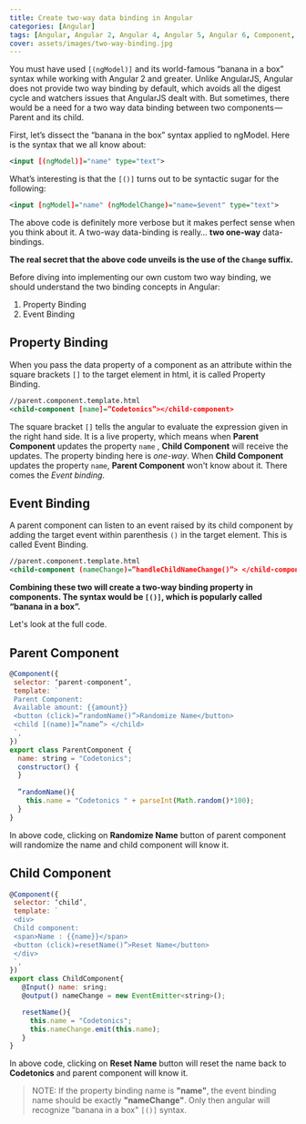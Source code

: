 ```yaml
---
title: Create two-way data binding in Angular
categories: [Angular]
tags: [Angular, Angular 2, Angular 4, Angular 5, Angular 6, Component, Data Binding, Two Way Binding, JavaScript, TypeScript]
cover: assets/images/two-way-binding.jpg
---
```


You must have used ```[(ngModel)]``` and its world-famous “banana in a box” syntax while working with Angular 2 and greater.
Unlike AngularJS, Angular does not provide two way binding by default, which avoids all the digest cycle and watchers issues that AngularJS dealt with. But sometimes, there would be a need for a two way data binding between two components — Parent and its child.

First, let’s dissect the “banana in the box” syntax applied to ngModel. Here is the syntax that we all know about:

``` xml
<input [(ngModel)]="name" type="text">
```
What’s interesting is that the ```[()]``` turns out to be syntactic sugar for the following:

``` xml
<input [ngModel]="name" (ngModelChange)="name=$event" type="text">
```

The above code is definitely more verbose but it makes perfect sense when you think about it. A two-way data-binding is really… **two one-way** data-bindings.

**The real secret that the above code unveils is the use of the ```Change``` suffix.**

Before diving into implementing our own custom two way binding, we should understand the two binding concepts in Angular:
1. Property Binding
2. Event Binding

## Property Binding
When you pass the data property of a component as an attribute within the square brackets ```[]``` to the target element in html, it is called Property Binding.

``` xml
//parent.component.template.html
<child-component [name]=”Codetonics”></child-component>
```

The square bracket ```[]``` tells the angular to evaluate the expression given in the right hand side.
It is a live property, which means when **Parent Component** updates the property ```name``` , **Child Component** will receive the updates.
The property binding here is *one-way*. When **Child Component** updates the property ```name```, **Parent Component** won't know about it. There comes the *Event binding*.

## Event Binding
A parent component can listen to an event raised by its child component by adding the target event within parenthesis ```()``` in the target element. This is called Event Binding.

``` xml
//parent.component.template.html
<child-component (nameChange)=”handleChildNameChange()”> </child-component>
```

**Combining these two will create a two-way binding property in components. The syntax would be ```[()]```, which is popularly called “banana in a box”.**

Let's look at the full code.

## Parent Component

``` javascript
@Component({
 selector: ‘parent-component’,
 template: `
 Parent Component:
 Available amount: {{amount}} 
 <button (click)=”randomName()”>Randomize Name</button>
 <child [(name)]=”name”> </child>
 `,
})
export class ParentComponent {
  name: string = "Codetonics";
  constructor() {
  }
 
  ”randomName(){
    this.name = "Codetonics " + parseInt(Math.random()*100);
  }
}
```

In above code, clicking on **Randomize Name** button of parent component will randomize the name and child component will know it.

## Child Component

``` javascript
@Component({
 selector: ‘child’,
 template: `
 <div>
 Child component:
 <span>Name : {{name}}</span>
 <button (click)=resetName()”>Reset Name</button>
 </div>
 `,
})
export class ChildComponent{
   @Input() name: sring;
   @output() nameChange = new EventEmitter<string>();

   resetName(){
     this.name = "Codetonics";
     this.nameChange.emit(this.name);
   }
}
```

In above code, clicking on **Reset Name** button will reset the name back to **Codetonics** and parent component will know it.

> NOTE: If the property binding name is **"name"**, the event binding name should be exactly **"nameChange"**. Only then angular will recognize "banana in a box" ```[()]``` syntax.